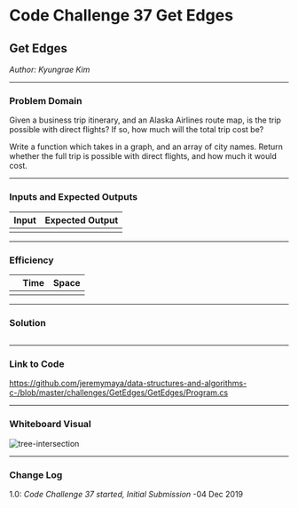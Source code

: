 # Code Challenge 37 Get Edges

## Get Edges
*Author: Kyungrae Kim*

---

### Problem Domain
Given a business trip itinerary, and an Alaska Airlines route map, is the trip possible with direct flights? If so, how much will the total trip cost be?

Write a function which takes in a graph, and an array of city names. Return whether the full trip is possible with direct flights, and how much it would cost.

---

### Inputs and Expected Outputs
| Input | Expected Output |
| :----------- |:----------- |
|  |  |

---

### Efficiency
| | Time | Space |
|:-- | :----------- | :----------- |
|  |  |  |

---

### Solution
```C#

```

---

### Link to Code
https://github.com/jeremymaya/data-structures-and-algorithms-c-/blob/master/challenges/GetEdges/GetEdges/Program.cs

---

### Whiteboard Visual
![tree-intersection](https://github.com/jeremymaya/data-structures-and-algorithms-c-/blob/master/assets/get-edges.jpg)

---

### Change Log
1.0: *Code Challenge 37 started, Initial Submission* -04 Dec 2019